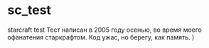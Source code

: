 # sc_test
starcraft test
Тест написан в 2005 году осенью, во время моего офанатения старкрафтом. Код ужас, но берегу, как память. )
